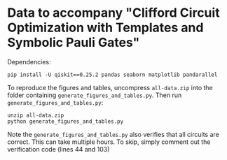 # Data to accompany "Clifford Circuit Optimization with Templates and Symbolic Pauli Gates"

Dependencies:

```
pip install -U qiskit==0.25.2 pandas seaborn matplotlib pandarallel
```

To reproduce the figures and tables, uncompress `all-data.zip` into the folder containing `generate_figures_and_tables.py`. Then run `generate_figures_and_tables.py`:

```
unzip all-data.zip
python generate_figures_and_tables.py
```

Note the `generate_figures_and_tables.py` also verifies that all circuits are correct. This can take multiple hours. To skip, simply comment out the verification code (lines 44 and 103)  
